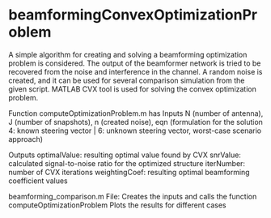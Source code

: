 # beamformingConvexOptimizationProblem
A simple algorithm for creating and solving a beamforming optimization problem is considered.
The output of the beamformer network is tried to be recovered from the noise and interference in the channel.
A random noise is created, and it can be used for several comparison simulation from the given script. 
MATLAB CVX tool is used for solving the convex optimization problem.

Function computeOptimizationProblem.m has
Inputs
N (number of antenna), 
J (number of snapshots), 
n (created noise), 
eqn (formulation for the solution 4: known steering vector | 6: unknown steering vector, worst-case scenario approach)

Outputs
optimalValue: resulting optimal value found by CVX
snrValue: calculated signal-to-noise ratio for the optimized structure
iterNumber: number of CVX iterations
weightingCoef: resulting optimal beamforming coefficient values

beamforming_comparison.m File:
Creates the inputs and calls the function computeOptimizationProblem
Plots the results for different cases
